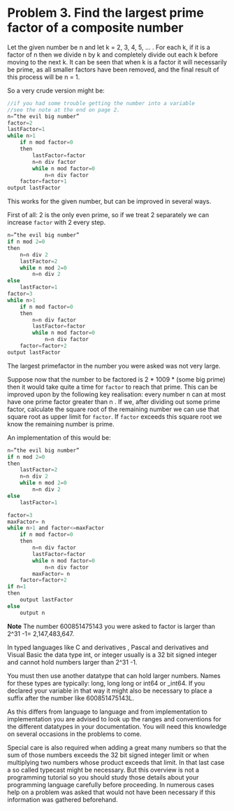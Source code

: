 # Problem 3. Find the largest prime factor of a composite number
Let the given number be n and let k = 2, 3, 4, 5, ... . For each k, if it is a factor of n then we
divide n by k and completely divide out each k before moving to the next k. It can be seen that
when k is a factor it will necessarily be prime, as all smaller factors have been removed, and
the final result of this process will be n = 1.

So a very crude version might be:
```javascript
//if you had some trouble getting the number into a variable
//see the note at the end on page 2.
n=”the evil big number”
factor=2
lastFactor=1
while n>1
    if n mod factor=0
    then
        lastFactor=factor
        n=n div factor
        while n mod factor=0
            n=n div factor
    factor=factor+1
output lastFactor
```
This works for the given number, but can be improved in several ways.

First of all: 2 is the only even prime, so if we treat 2 separately we can increase `factor`
with 2 every step.
```javascript
n=”the evil big number”
if n mod 2=0
then
    n=n div 2
    lastFactor=2
    while n mod 2=0
        n=n div 2
else
    lastFactor=1
factor=3
while n>1
    if n mod factor=0
    then
        n=n div factor
        lastFactor=factor
        while n mod factor=0
            n=n div factor
    factor=factor+2
output lastFactor
```
The largest primefactor in the number you were asked was not very large.

Suppose now that the number to be factored is 2 * 1009 * (some big prime) then it would take
quite a time for `factor` to reach that prime. This can be improved upon by the following
key realisation: every number n can at most have one prime factor greater than n . If we,
after dividing out some prime factor, calculate the square root of the remaining number we
can use that square root as upper limit for `factor`. If `factor` exceeds this square root
we know the remaining number is prime.

An implementation of this would be:
```javascript
n=”the evil big number”
if n mod 2=0
then
    lastFactor=2
    n=n div 2
    while n mod 2=0
        n=n div 2
else
    lastFactor=1

factor=3
maxFactor= n
while n>1 and factor<=maxFactor
    if n mod factor=0
    then
        n=n div factor
        lastFactor=factor
        while n mod factor=0
            n=n div factor
        maxFactor= n
    factor=factor+2
if n=1
then
    output lastFactor
else
    output n
```
**Note**
The number 600851475143 you were asked to factor is larger than 2^31 -1= 2,147,483,647.

In typed languages like C and derivatives , Pascal and derivatives and Visual Basic the data type int, or
integer usually is a 32 bit signed integer and cannot hold numbers larger than 2^31 -1.

You must then use another datatype that can hold larger numbers. Names for these types are typically:
long, long long or int64 or _int64. If you declared your variable in that way it might also be necessary
to place a suffix after the number like 600851475143L.

As this differs from language to language and from implementation to implementation you are
advised to look up the ranges and conventions for the different datatypes in your
documentation. You will need this knowledge on several occasions in the problems to come.

Special care is also required when adding a great many numbers so that the sum of those
numbers exceeds the 32 bit signed integer limit or when multiplying two numbers whose
product exceeds that limit. In that last case a so called typecast might be necessary.
But this overview is not a programming tutorial so you should study those details about your
programming language carefully before proceeding. In numerous cases help on a problem was
asked that would not have been necessary if this information was gathered beforehand.